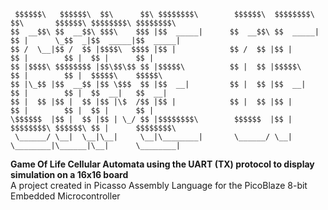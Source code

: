 ```
 $$$$$$\   $$$$$$\  $$\      $$\ $$$$$$$$\        $$$$$$\  $$$$$$$$\       $$\       $$$$$$\ $$$$$$$$\ $$$$$$$$\ 
$$  __$$\ $$  __$$\ $$$\    $$$ |$$  _____|      $$  __$$\ $$  _____|      $$ |      \_$$  _|$$  _____|$$  _____|
$$ /  \__|$$ /  $$ |$$$$\  $$$$ |$$ |            $$ /  $$ |$$ |            $$ |        $$ |  $$ |      $$ |      
$$ |$$$$\ $$$$$$$$ |$$\$$\$$ $$ |$$$$$\          $$ |  $$ |$$$$$\          $$ |        $$ |  $$$$$\    $$$$$\    
$$ |\_$$ |$$  __$$ |$$ \$$$  $$ |$$  __|         $$ |  $$ |$$  __|         $$ |        $$ |  $$  __|   $$  __|   
$$ |  $$ |$$ |  $$ |$$ |\$  /$$ |$$ |            $$ |  $$ |$$ |            $$ |        $$ |  $$ |      $$ |      
\$$$$$$  |$$ |  $$ |$$ | \_/ $$ |$$$$$$$$\        $$$$$$  |$$ |            $$$$$$$$\ $$$$$$\ $$ |      $$$$$$$$\ 
 \______/ \__|  \__|\__|     \__|\________|       \______/ \__|            \________|\______|\__|      \________|
```
<b>Game Of Life Cellular Automata using the UART (TX) protocol to display simulation on a 16x16 board</b><br>
A project created in Picasso Assembly Language for the PicoBlaze 8-bit Embedded Microcontroller
